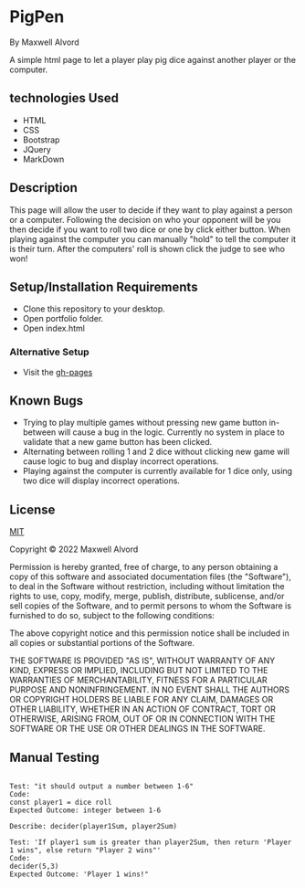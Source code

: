 # PigPen
By Maxwell Alvord

A simple html page to let a player play pig dice against another player or the computer.

## technologies Used

* HTML
* CSS
* Bootstrap
* JQuery
* MarkDown

## Description

This page will allow the user to decide if they want to play against a person or a computer. Following the decision on who your opponent will be you then decide if you want to roll two dice or one by click either button. When playing against the computer you can manually "hold" to tell the computer it is their turn. After the computers' roll is shown click the judge to see who won!

## Setup/Installation Requirements

* Clone this repository to your desktop.
* Open portfolio folder.
* Open index.html

### Alternative Setup
* Visit the [gh-pages](https://maxwellalvord.github.io/pigpen/)

## Known Bugs
* Trying to play multiple games without pressing new game button in-between will cause a bug in the logic. Currently no system in place to validate that a new game button has been clicked.
* Alternating between rolling 1 and 2 dice without clicking new game will cause logic to bug and display incorrect operations.
* Playing against the computer is currently available for 1 dice only, using two dice will display incorrect operations.


## License
[MIT](https://opensource.org/licenses/MIT)

Copyright &copy;
2022 Maxwell Alvord

Permission is hereby granted, free of charge, to any person obtaining a copy of this software and associated documentation files (the "Software"), to deal in the Software without restriction, including without limitation the rights to use, copy, modify, merge, publish, distribute, sublicense, and/or sell copies of the Software, and to permit persons to whom the Software is furnished to do so, subject to the following conditions:

The above copyright notice and this permission notice shall be included in all copies or substantial portions of the Software.

THE SOFTWARE IS PROVIDED "AS IS", WITHOUT WARRANTY OF ANY KIND, EXPRESS OR IMPLIED, INCLUDING BUT NOT LIMITED TO THE WARRANTIES OF MERCHANTABILITY, FITNESS FOR A PARTICULAR PURPOSE AND NONINFRINGEMENT. IN NO EVENT SHALL THE AUTHORS OR COPYRIGHT HOLDERS BE LIABLE FOR ANY CLAIM, DAMAGES OR OTHER LIABILITY, WHETHER IN AN ACTION OF CONTRACT, TORT OR OTHERWISE, ARISING FROM, OUT OF OR IN CONNECTION WITH THE SOFTWARE OR THE USE OR OTHER DEALINGS IN THE SOFTWARE.


## Manual Testing
```Describe: getRandomInt()

Test: "it should output a number between 1-6"
Code: 
const player1 = dice roll
Expected Outcome: integer between 1-6

Describe: decider(player1Sum, player2Sum)

Test: 'If player1 sum is greater than player2Sum, then return 'Player 1 wins", else return "Player 2 wins"'
Code: 
decider(5,3)
Expected Outcome: 'Player 1 wins!"